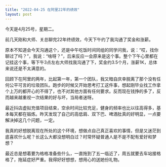 ```yaml
---
title: "2022-04-25 在阿里22年的绩效"
layout: post
---
```


今天是4月25号，星期二。

前几天刚和大师、关总聊完22年终绩效，今天下午约了我沟通了奖金和涨薪。

原本不知道会今天沟通这个，还是中午吃饭时间同组的同学问我，说：“哎，找你聊过了吗？”，我说：“啥呀？”，后来反应一会原来是这个事。整个下午心里都在记挂这个事，等下午3点左右大师找我沟通了下，奖金约3.5个月，涨薪1K，总体来说还是不太满意的。

回顾下在阿里的两年，比起第一年，第一个团队，我又暗自庆幸脱离了那个没有任何公平可言的垃圾团队。跑步的时候又开始思考打工这件事，想起刚毕业找工作拿个上万的都开心的不得了，也不对其他方面有任何要求。反而现在钱挣的多了，反而越来越重视一次结果的好与坏，当局者迷呀。

最近抖店虚拟充值项目结束，空余时间比较充足，健身的频率也比以往高得多，基本每天都在锻炼。昨天发现了自己的高低肩、双下巴、啤酒肚真的好明显，一点要解决掉这几个问题，一定。

我真的好想脱离现在所处的这个环境，想做点自己真正喜欢的事情，但是又迷茫到底喜欢什么呢？长这么大都没想明白过？时常怀疑普通人是不是不配有爱好和梦想？

最近总是想着要为格格准备些什么，一直拖到了五一临近了，周五就要去车站接格格了，拖延症好严重。我得好好想想，想用心的送她份礼物。
